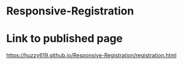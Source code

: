 # Responsive-Registration

# Link to published page

https://huzzy619.github.io/Responsive-Registration/registration.html
